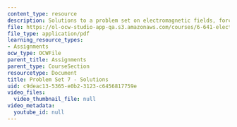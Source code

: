 ```yaml
---
content_type: resource
description: Solutions to a problem set on electromagnetic fields, forces, and motion.
file: https://ol-ocw-studio-app-qa.s3.amazonaws.com/courses/6-641-electromagnetic-fields-forces-and-motion-spring-2009/c9deac135365e0b23123c6456817759e_MIT6_641s09_sol_pset07.pdf
file_type: application/pdf
learning_resource_types:
- Assignments
ocw_type: OCWFile
parent_title: Assignments
parent_type: CourseSection
resourcetype: Document
title: Problem Set 7 - Solutions
uid: c9deac13-5365-e0b2-3123-c6456817759e
video_files:
  video_thumbnail_file: null
video_metadata:
  youtube_id: null
---
```

